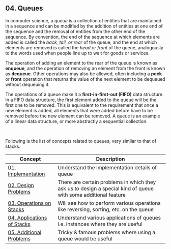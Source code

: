 ## 04. Queues 

In computer science, a *queue* is a collection of entities that are maintained in a sequence and can be modified by the addition of entities at one end of the sequence and the removal of entities from the other end of the sequence. By convention, the end of the sequence at which elements are added is called the *back, tail, or rear* of the queue, and the end at which elements are removed is called the *head or front* of the queue, analogously to the words used when people line up to wait for goods or services.

The operation of adding an element to the rear of the queue is known as **enqueue**, and the operation of removing an element from the front is known as **dequeue**. Other operations may also be allowed, often including a **peek** or **front** operation that returns the value of the next element to be dequeued without dequeuing it.

The operations of a queue make it a **first-in-first-out (FIFO)** data structure. In a FIFO data structure, the first element added to the queue will be the first one to be removed. This is equivalent to the requirement that once a new element is added, all elements that were added before have to be removed before the new element can be removed. A queue is an example of a linear data structure, or more abstractly a sequential collection.

<br/>

Following is the list of concepts related to queues, very similar to that of stacks. 

| Concept | Description | 
| --- | --- |
| [01. Implementation](./01_Implementation.md) | Understand the implementation details of queue|
| [02. Design Problems](./02_Design_problems.md) | There are certain problems in which they ask us to design a special kind of queue with some additional feature |
| [03. Operations on Stacks](./03_Operations.md) | Will see how to perform various operations like reversing, sorting, etc. on the queue | 
| [04. Applications of Stacks](./04_Applications.md) | Understand various applications of queues i.e. instances where they are useful |
| [05. Additional Problems](./05_Additional_problems.md) | Tricky & famous problems where using a queue would be useful |